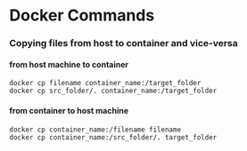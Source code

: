 # Docker Commands


### Copying files from host to container and vice-versa
#### from host machine to container
```
docker cp filename container_name:/target_folder
docker cp src_folder/. container_name:/target_folder
```

#### from container to host machine
```
docker cp container_name:/filename filename
docker cp container_name:/src_folder/. target_folder
```
